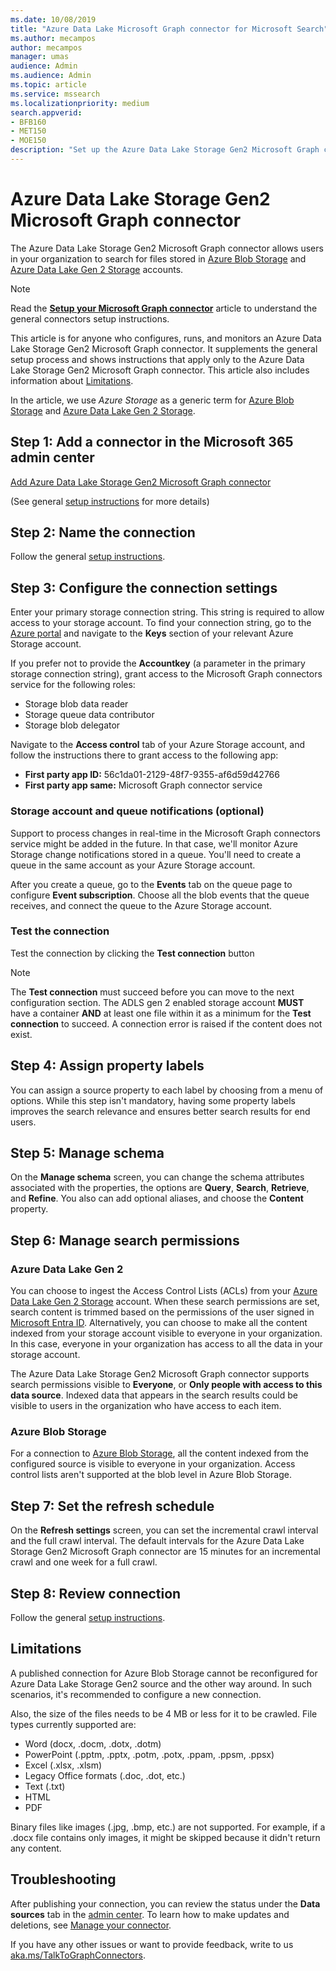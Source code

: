 ```yaml
---
ms.date: 10/08/2019
title: "Azure Data Lake Microsoft Graph connector for Microsoft Search"
ms.author: mecampos
author: mecampos
manager: umas
audience: Admin
ms.audience: Admin
ms.topic: article
ms.service: mssearch
ms.localizationpriority: medium
search.appverid:
- BFB160
- MET150
- MOE150
description: "Set up the Azure Data Lake Storage Gen2 Microsoft Graph connector for Microsoft Search"
---
```

# Azure Data Lake Storage Gen2 Microsoft Graph connector

The Azure Data Lake Storage Gen2 Microsoft Graph connector allows users in your organization to search for files stored in [Azure Blob Storage](/azure/storage/blobs/storage-blobs-introduction) and [Azure Data Lake Gen 2 Storage](/azure/storage/blobs/data-lake-storage-introduction) accounts.

> [!NOTE]
> Read the [**Setup your Microsoft Graph connector**](configure-connector.md) article to understand the general connectors setup instructions.

This article is for anyone who configures, runs, and monitors an Azure Data Lake Storage Gen2 Microsoft Graph connector. It supplements the general setup process and shows instructions that apply only to the Azure Data Lake Storage Gen2 Microsoft Graph connector. This article also includes information about [Limitations](#limitations).

In the article, we use *Azure Storage* as a generic term for [Azure Blob Storage](/azure/storage/blobs/storage-blobs-introduction) and [Azure Data Lake Gen 2 Storage](/azure/storage/blobs/data-lake-storage-introduction).

## Step 1: Add a connector in the Microsoft 365 admin center

[Add Azure Data Lake Storage Gen2 Microsoft Graph connector](https://admin.microsoft.com/adminportal/home#/MicrosoftSearch/Connectors/add?ms_search_referrer=MicrosoftSearchDocs_ADLSGen2&type=ADLSGen2)

(See general [setup instructions](./configure-connector.md) for more details)

## Step 2: Name the connection

Follow the general [setup instructions](./configure-connector.md).

## Step 3: Configure the connection settings

Enter your primary storage connection string. This string is required to allow access to your storage account. To find your connection string, go to the [Azure portal](https://ms.portal.azure.com/#home) and navigate to the **Keys** section of your relevant Azure Storage account.

If you prefer not to provide the **Accountkey** (a parameter in the primary storage connection string), grant access to the Microsoft Graph connectors service for the following roles:

* Storage blob data reader
* Storage queue data contributor
* Storage blob delegator

Navigate to the **Access control** tab of your Azure Storage account, and follow the instructions there to grant access to the following app:

* **First party app ID:** 56c1da01-2129-48f7-9355-af6d59d42766
* **First party app same:** Microsoft Graph connector service

### Storage account and queue notifications (optional)

Support to process changes in real-time in the Microsoft Graph connectors service might be added in the future. In that case, we'll monitor Azure Storage change notifications stored in a queue. You'll need to create a queue in the same account as your Azure Storage account.

After you create a queue, go to the **Events** tab on the queue page to configure **Event subscription**. Choose all the blob events that the queue receives, and connect the queue to the Azure Storage account.

### Test the connection

Test the connection by clicking the **Test connection** button

> [!NOTE]
> The **Test connection** must succeed before you can move to the next configuration section. The ADLS gen 2 enabled storage account **MUST** have a container **AND** at least one file within it as a minimum for the **Test connection** to succeed. A connection error is raised if the content does not exist.

## Step 4: Assign property labels

You can assign a source property to each label by choosing from a menu of options. While this step isn't mandatory, having some property labels improves the search relevance and ensures better search results for end users.

## Step 5: Manage schema

On the **Manage schema** screen, you can change the schema attributes associated with the properties, the options are **Query**, **Search**, **Retrieve**, and **Refine**. You also can add optional aliases, and choose the **Content** property.

## Step 6: Manage search permissions

### Azure Data Lake Gen 2

You can choose to ingest the Access Control Lists (ACLs) from your [Azure Data Lake Gen 2 Storage](/azure/storage/blobs/data-lake-storage-introduction) account. When these search permissions are set, search content is trimmed based on the permissions of the user signed in [Microsoft Entra ID](/azure/active-directory/). Alternatively, you can choose to make all the content indexed from your storage account visible to everyone in your organization. In this case, everyone in your organization has access to all the data in your storage account.

The Azure Data Lake Storage Gen2 Microsoft Graph connector supports search permissions visible to **Everyone**, or **Only people with access to this data source**. Indexed data that appears in the search results could be visible to users in the organization who have access to each item.

### Azure Blob Storage

For a connection to [Azure Blob Storage](/azure/storage/blobs/storage-blobs-introduction), all the content indexed from the configured source is visible to everyone in your organization. Access control lists aren't supported at the blob level in Azure Blob Storage.

## Step 7: Set the refresh schedule

On the **Refresh settings** screen, you can set the incremental crawl interval and the full crawl interval. The default intervals for the Azure Data Lake Storage Gen2 Microsoft Graph connector are 15 minutes for an incremental crawl and one week for a full crawl.

## Step 8: Review connection

Follow the general [setup instructions](./configure-connector.md).

## Limitations

A published connection for Azure Blob Storage cannot be reconfigured for Azure Data Lake Storage Gen2 source and the other way around. In such scenarios, it's recommended to configure a new connection.

Also, the size of the files needs to be 4 MB or less for it to be crawled. File types currently supported are:

* Word (docx, .docm, .dotx, .dotm)
* PowerPoint (.pptm, .pptx, .potm, .potx, .ppam, .ppsm, .ppsx)
* Excel (.xlsx, .xlsm)
* Legacy Office formats (.doc, .dot, etc.)
* Text (.txt)
* HTML
* PDF

Binary files like images (.jpg, .bmp, etc.) are not supported. For example, if a .docx file contains only images, it might be skipped because it didn't return any content.

## Troubleshooting
After publishing your connection, you can review the status under the **Data sources** tab in the [admin center](https://admin.microsoft.com). To learn how to make updates and deletions, see [Manage your connector](manage-connector.md).

If you have any other issues or want to provide feedback, write to us [aka.ms/TalkToGraphConnectors](https://aka.ms/TalkToGraphConnectors).
